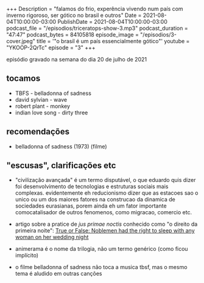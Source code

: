 +++
Description = "falamos do frio, experência vivendo num país com inverno rigoroso, ser gótico no brasil e outros"
Date = 2021-08-04T10:00:00-03:00
PublishDate = 2021-08-04T10:00:00-03:00
podcast_file = "/episodios/triceratops-show-3.mp3"
podcast_duration = "47:47"
podcast_bytes = 84105818
episode_image = "/episodios/3-cover.jpeg"
title = '"o brasil é um país essencialmente gótico"'
youtube = "YKOOP-2QrTc"
episode = "3"
+++

episódio gravado na semana do dia 20 de julho de 2021

## tocamos
* TBFS - belladonna of sadness
* david sylvian - wave
* robert plant - monkey
* indian love song - dirty three

## recomendações
* belladonna of sadness (1973) (filme)

## "escusas", clarificações etc

* "civilização avançada" é um termo disputável, o que eduardo quis dizer foi desenvolvimento de tecnologias e estruturas sociais mais complexas. evidentemente eh reducionismo dizer que as estacoes sao o unico ou um dos maiores fatores na construcao da dinamica de sociedades eurasianas, porem ainda eh um fator importante comocatalisador de outros fenomenos, como migracao, comercio etc.

* artigo sobre a pratice de *jus primae noctis* conhecido como "o direito da primeira noite":
[True or False: Noblemen had the right to sleep with any woman on her wedding night](https://gizmodo.com/true-or-false-noblemen-had-the-right-to-sleep-with-any-5944619)

* animerama é o nome da trilogia, não um termo genérico (como ficou implícito)

* o filme belladonna of sadness não toca a musica tbsf, mas o mesmo tema é aludido em outras canções

